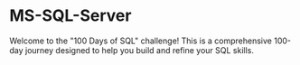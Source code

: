 # MS-SQL-Server
Welcome to the "100 Days of SQL" challenge! This is a comprehensive 100-day journey designed to help you build and refine your SQL skills. 
